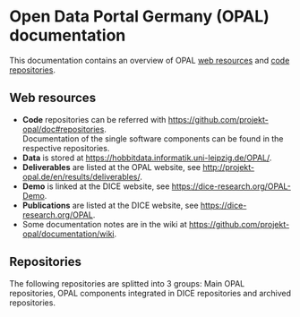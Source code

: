 # Open Data Portal Germany (OPAL) documentation

This documentation contains an overview of OPAL [web resources](#web-resources) and [code repositories](#repositories).


## Web resources

- **Code** repositories can be referred with https://github.com/projekt-opal/doc#repositories.  
  Documentation of the single software components can be found in the respective repositories.
- **Data** is stored at https://hobbitdata.informatik.uni-leipzig.de/OPAL/.
- **Deliverables** are listed at the OPAL website, see http://projekt-opal.de/en/results/deliverables/.
- **Demo** is linked at the DICE website, see https://dice-research.org/OPAL-Demo.
- **Publications** are listed at the DICE website, see https://dice-research.org/OPAL.
- Some documentation notes are in the wiki at https://github.com/projekt-opal/documentation/wiki.


## Repositories

The following repositories are splitted into 3 groups: Main OPAL repositories, OPAL components integrated in DICE repositories and archived repositories.
